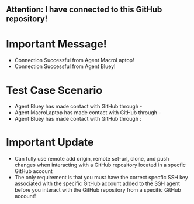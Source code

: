 ## Attention: I have connected to this GitHub repository! 

# Important Message!
- Connection Successful from Agent MacroLaptop!
- Connection Successful from Agent Bluey! 

# Test Case Scenario
* Agent Bluey has made contact with GitHub through - 
* Agent MacroLaptop has made contact with GitHub through - 
* Agent Bluey has made contact with GitHub through : 

# Important Update
* Can fully use remote add origin, remote set-url, clone, and push changes when interacting with a GitHub repository located in a specfic GitHub account
* The only requirement is that you must have the correct specfic SSH key associated with the specific GitHub account added to the SSH agent before you interact with the GitHub repository from a specific GitHub account! 
